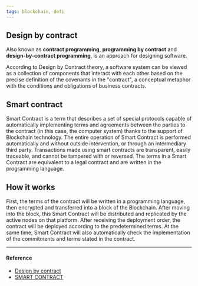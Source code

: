 ```yaml
---
tags: blockchain, defi
---
```


## Design by contract

Also known as **contract programming**, **programming by contract** and
**design-by-contract programming**, is an approach for designing software.

According to Design by Contract theory, a software system can be viewed as a
collection of components that interact with each other based on the precise
definition of the covenants in the "contract", a conceptual metaphor with the
conditions and obligations of business contracts.

## Smart contract

Smart Contract is a term that describes a set of special protocols capable of
automatically implementing terms and agreements between the parties to the
contract (in this case, the computer system) thanks to the support of Blockchain
technology. The entire operation of Smart Contract is performed automatically
and without outside intervention, or through an intermediary third party.
Transactions made using smart contracts are transparent, easily traceable, and
cannot be tampered with or reversed. The terms in a Smart Contract are
equivalent to a legal contract and are written in the programming language.

## How it works

First, the terms of the contract will be written in a programming language, then
encrypted and transferred into a block of the Blockchain. After moving into the
block, this Smart Contract will be distributed and replicated by the active
nodes on that platform. After receiving the deployment order, the contract will
be deployed according to the predetermined terms. At the same time, Smart
Contract will also automatically check the implementation of the commitments and
terms stated in the contract.

---

#### Reference

- [Design by contract](https://en.wikipedia.org/wiki/Design_by_contract#Description)
- [SMART CONTRACT](https://vicogroup.vn/cong-nghe-moi/smart-contract-hop-dong-thong-minh-la-gi-cach-hoat-dong-ung-dung-loi-ich-cua-no-la-gi-22746.html)
